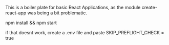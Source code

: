 This is a boiler plate for basic React Applications, as the module create-react-app was being a bit problematic. 


npm install && npm start 


if that doesnt work, create a .env file and paste 
SKIP_PREFLIGHT_CHECK = true
